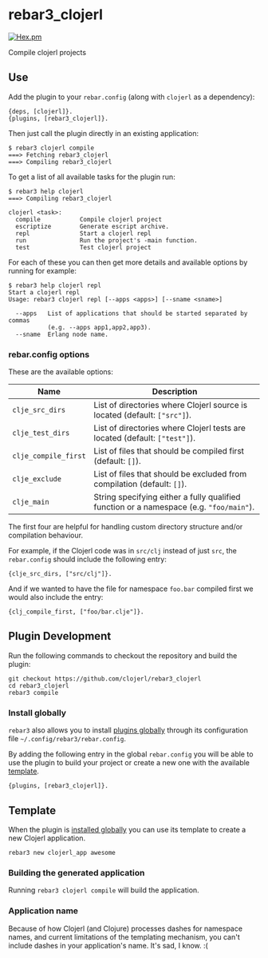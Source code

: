 rebar3_clojerl
=====

[![Hex.pm](https://img.shields.io/hexpm/v/rebar3_clojerl.svg)](https://hex.pm/packages/rebar3_clojerl)

Compile clojerl projects

## Use

Add the plugin to your `rebar.config` (along with `clojerl` as a
dependency):

    {deps, [clojerl]}.
    {plugins, [rebar3_clojerl]}.

Then just call the plugin directly in an existing application:

    $ rebar3 clojerl compile
    ===> Fetching rebar3_clojerl
    ===> Compiling rebar3_clojerl

To get a list of all available tasks for the plugin run:

```
$ rebar3 help clojerl
===> Compiling rebar3_clojerl

clojerl <task>:
  compile           Compile clojerl project
  escriptize        Generate escript archive.
  repl              Start a clojerl repl
  run               Run the project's -main function.
  test              Test clojerl project
```

For each of these you can then get more details and available options
by running for example:

    $ rebar3 help clojerl repl
    Start a clojerl repl
	Usage: rebar3 clojerl repl [--apps <apps>] [--sname <sname>]

	  --apps   List of applications that should be started separated by commas
	           (e.g. --apps app1,app2,app3).
	  --sname  Erlang node name.

### rebar.config options

These are the available options:

| Name                 | Description                                                                             |
|----------------------|-----------------------------------------------------------------------------------------|
| `clje_src_dirs`      | List of directories where Clojerl source is located (default: `["src"]`).               |
| `clje_test_dirs`     | List of directories where Clojerl tests are located (default: `["test"]`).              |
| `clje_compile_first` | List of files that should be compiled first (default: `[]`).                            |
| `clje_exclude`       | List of files that should be excluded from compilation (default: `[]`).                 |
| `clje_main`          | String specifying either a fully qualified function or a namespace (e.g. `"foo/main"`). |

The first four are helpful for handling custom directory structure
and/or compilation behaviour.

For example, if the Clojerl code was in `src/clj` instead of just
`src`, the `rebar.config` should include the following entry:

```
{clje_src_dirs, ["src/clj"]}.
```

And if we wanted to have the file for namespace `foo.bar` compiled
first we would also include the entry:

```
{clj_compile_first, ["foo/bar.clje"]}.
```

## Plugin Development

Run the following commands to checkout the repository and build the
plugin:

    git checkout https://github.com/clojerl/rebar3_clojerl
    cd rebar3_clojerl
    rebar3 compile

### Install globally

`rebar3` also allows you to install [plugins globally][rebar3-plugins]
through its configuration file `~/.config/rebar3/rebar.config`.

By adding the following entry in the global `rebar.config` you will be
able to use the plugin to build your project or create a new one with
the available [template](#template).

    {plugins, [rebar3_clojerl]}.

## Template

When the plugin is [installed globally](#install-globally) you can use
its template to create a new Clojerl application.

    rebar3 new clojerl_app awesome

### Building the generated application

Running `rebar3 clojerl compile` will build the application.

### Application name

Because of how Clojerl (and Clojure) processes dashes for namespace
names, and current limitations of the templating mechanism, you can't
include dashes in your application's name. It's sad, I know. :(

[rebar3-plugins]: https://www.rebar3.org/docs/using-available-plugins
[rebar3-provider-hooks]: https://www.rebar3.org/docs/configuration#section-provider-hooks
